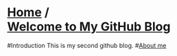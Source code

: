 [**Home**](http://bbxytl.github.io) /   
[**Welcome to My GitHub Blog**](https://github.com/bbxytl/bbxytl.github.com/tree/master/blog)
=================
#Introduction
This is my second github blog.
#[About me](https://github.com/bbxytl/bbxytl.github.com/tree/master/blog/pages/pro)

